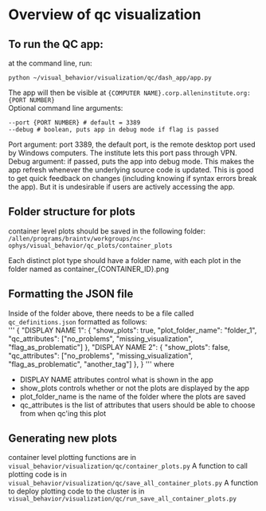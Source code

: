 # Overview of qc visualization

## To run the QC app:
at the command line, run:  

    python ~/visual_behavior/visualization/qc/dash_app/app.py

The app will then be visible at `{COMPUTER NAME}.corp.alleninstitute.org:{PORT NUMBER}`  
Optional command line arguments:  

    --port {PORT NUMBER} # default = 3389
    --debug # boolean, puts app in debug mode if flag is passed

Port argument: port 3389, the default port, is the remote desktop port used by Windows computers. The institute lets this port pass through VPN.  
Debug argument: if passed, puts the app into debug mode. This makes the app refresh whenever the underlying source code is updated. This is good to get quick feedback on changes (including knowing if syntax errors break the app). But it is undesirable if users are actively accessing the app.

## Folder structure for plots
container level plots should be saved in the following folder:  
`/allen/programs/braintv/workgroups/nc-ophys/visual_behavior/qc_plots/container_plots`

Each distinct plot type should have a folder name, with each plot in the folder named as container_{CONTAINER_ID}.png

## Formatting the JSON file
Inside of the folder above, there needs to be a file called `qc_definitions.json` formatted as follows:  
'''
{
  "DISPLAY NAME 1": {
    "show_plots": true,
    "plot_folder_name": "folder_1",
    "qc_attributes": ["no_problems", "missing_visualization", "flag_as_problematic"]
  },
  "DISPLAY NAME 2": {
    "show_plots": false,
    "qc_attributes": ["no_problems", "missing_visualization", "flag_as_problematic", "another_tag"]
  },
}
'''
where
* DISPLAY NAME attributes control what is shown in the app
* show_plots controls whether or not the plots are displayed by the app
* plot_folder_name is the name of the folder where the plots are saved
* qc_attributes is the list of attributes that users should be able to choose from when qc'ing this plot

## Generating new plots
container level plotting functions are in `visual_behavior/visualization/qc/container_plots.py`
A function to call plotting code is in `visual_behavior/visualization/qc/save_all_container_plots.py`
A function to deploy plotting code to the cluster is in `visual_behavior/visualization/qc/run_save_all_container_plots.py`